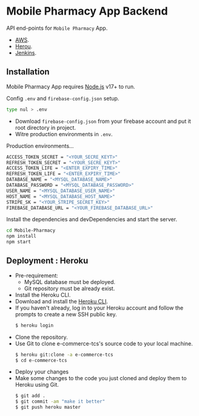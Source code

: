 # Mobile Pharmacy App Backend
 
API end-points for `Mobile Pharmacy` App.
- [AWS](http://ec2-35-174-166-20.compute-1.amazonaws.com:8000).
- [Herou](https://mobile-pharmacy.herokuapp.com/).
- [Jenkins](http://ec2-44-203-125-190.compute-1.amazonaws.com:8080/).

## Installation

Mobile Pharmacy App requires [Node.js](https://nodejs.org/) v17+ to run.

Config `.env` and `firebase-config.json` setup.

```sh
type nul > .env
```
- Download `firebase-config.json` from your firebase account and put it root directory in project.
- Witre production environments in `.env`.

Production environments...

```sh
ACCESS_TOKEN_SECRET = "<YOUR_SECRE_KEYT>"
REFRESH_TOKEN_SECRET = "<YOUR_SECRE_KEYT>"
ACCESS_TOKEN_LIFE = "<ENTER_EXPIRY_TIME>"
REFRESH_TOKEN_LIFE = "<ENTER_EXPIRY_TIME>"
DATABASE_NAME = "<MYSQL_DATABASE_NAME>"
DATABASE_PASSWORD = "<MYSQL_DATABASE_PASSWORD>"
USER_NAME = "<MYSQL_DATABASE_USER_NAME>"
HOST_NAME = "<MYSQL_DATABASE_HOST_NAME>"
STRIPE_SK = "<YOUR_STRIPE_SECRET_KEY>"
FIREBASE_DATABASE_URL = "<YOUR_FIREBASE_DATABASE_URL>"
```

Install the dependencies and devDependencies and start the server.
```sh
cd Mobile-Pharmacy
npm install
npm start
```

##  Deployment : Heroku

- Pre-requirement:
    - MySQL database must be deployed.
    - Git repository must be already exist.
- Install the Heroku CLI.
- Download and install the [Heroku CLI](https://devcenter.heroku.com/articles/heroku-cli).
- If you haven't already, log in to your Heroku account and follow the prompts to create a new SSH public key.
     ```sh
    $ heroku login
    ```
- Clone the repository.
- Use Git to clone e-commerce-tcs's source code to your local machine.
    ```sh
    $ heroku git:clone -a e-commerce-tcs 
    $ cd e-commerce-tcs
    ```
- Deploy your changes
- Make some changes to the code you just cloned and deploy them to Heroku using Git.
    ```sh
    $ git add .
    $ git commit -am "make it better"
    $ git push heroku master
    ```
